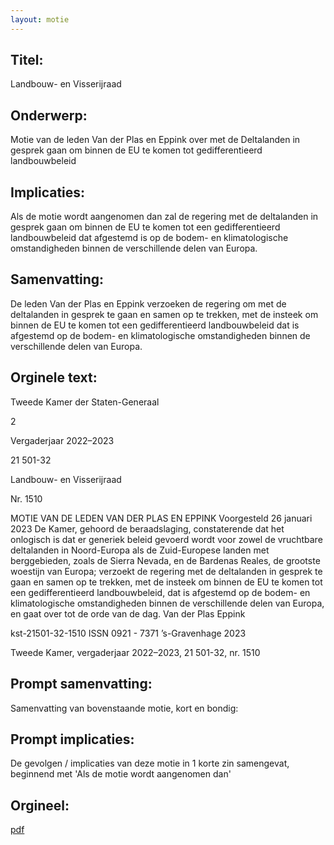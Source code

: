 ```yaml
---
layout: motie
---
```

## Titel:
Landbouw- en Visserijraad
## Onderwerp:
Motie van de leden Van der Plas en Eppink over met de Deltalanden in gesprek  gaan om binnen de EU te komen tot gedifferentieerd landbouwbeleid
## Implicaties:

Als de motie wordt aangenomen dan zal de regering met de deltalanden in gesprek gaan om binnen de EU te komen tot een gedifferentieerd landbouwbeleid dat afgestemd is op de bodem- en klimatologische omstandigheden binnen de verschillende delen van Europa.
## Samenvatting:

De leden Van der Plas en Eppink verzoeken de regering om met de deltalanden in gesprek te gaan en samen op te trekken, met de insteek om binnen de EU te komen tot een gedifferentieerd landbouwbeleid dat is afgestemd op de bodem- en klimatologische omstandigheden binnen de verschillende delen van Europa.
## Orginele text:


Tweede Kamer der Staten-Generaal

2

Vergaderjaar 2022–2023

21 501-32

Landbouw- en Visserijraad

Nr. 1510

MOTIE VAN DE LEDEN VAN DER PLAS EN EPPINK
Voorgesteld 26 januari 2023
De Kamer,
gehoord de beraadslaging,
constaterende dat het onlogisch is dat er generiek beleid gevoerd wordt
voor zowel de vruchtbare deltalanden in Noord-Europa als de
Zuid-Europese landen met berggebieden, zoals de Sierra Nevada, en de
Bardenas Reales, de grootste woestijn van Europa;
verzoekt de regering met de deltalanden in gesprek te gaan en samen op
te trekken, met de insteek om binnen de EU te komen tot een gedifferentieerd landbouwbeleid, dat is afgestemd op de bodem- en klimatologische
omstandigheden binnen de verschillende delen van Europa,
en gaat over tot de orde van de dag.
Van der Plas
Eppink

kst-21501-32-1510
ISSN 0921 - 7371
’s-Gravenhage 2023

Tweede Kamer, vergaderjaar 2022–2023, 21 501-32, nr. 1510


## Prompt samenvatting:
Samenvatting van bovenstaande motie, kort en bondig:


## Prompt implicaties:
De gevolgen / implicaties van deze motie in 1 korte zin samengevat, beginnend met 'Als de motie wordt aangenomen dan' 

## Orgineel:
[pdf](https://gegevensmagazijn.tweedekamer.nl/OData/v4/2.0/Document(7bb983c4-fc1d-41e6-9bed-ac27184cb586)/resource)
